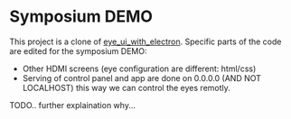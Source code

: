 # Symposium DEMO

This project is a clone of [eye_ui_with_electron](../eye_ui_with_electron/).
Specific parts of the code are edited for the symposium DEMO:
- Other HDMI screens (eye configuration are different: html/css)
- Serving of control panel and app are done on 0.0.0.0 (AND NOT LOCALHOST) this way we can control the eyes remotly. 

TODO.. further explaination why...
